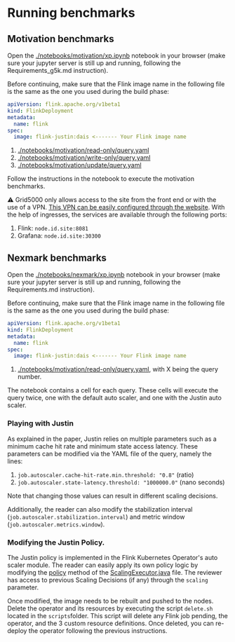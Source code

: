 # Running benchmarks

## Motivation benchmarks
Open the [./notebooks/motivation/xp.ipynb](./notebooks/notebooks/motivation/xp.ipynb) notebook in your browser (make sure your jupyter server is still up and running, following the Requirements_g5k.md instruction).

Before continuing, make sure that the Flink image name in the following file is the same as the one you used during the build phase:
```yaml
apiVersion: flink.apache.org/v1beta1
kind: FlinkDeployment
metadata:
  name: flink
spec:
  image: flink-justin:dais <------- Your Flink image name
```
1. [./notebooks/motivation/read-only/query.yaml](./notebooks/motivation/read-only/query.yaml)
1. [./notebooks/motivation/write-only/query.yaml](./notebooks/motivation/write-only/query.yaml)
1. [./notebooks/motivation/update/query.yaml](./notebooks/motivation/update/query.yaml)

Follow the instructions in the notebook to execute the motivation benchmarks.

:warning: Grid5000 only allows access to the site from the front end or with the use of a VPN. [This VPN can be easily configured through the website](https://www.grid5000.fr/w/VPN).
With the help of ingresses, the services are available through the following ports:
1. Flink: `node.id.site:8081`
1. Grafana: `node.id.site:30300`


## Nexmark benchmarks
Open the [./notebooks/nexmark/xp.ipynb](http://localhost:8888/notebooks/notebooks/nexmark/xp.ipynb) notebook in your browser (make sure your jupyter server is still up and running, following the Requirements.md instruction).

Before continuing, make sure that the Flink image name in the following file is the same as the one you used during the build phase:
```yaml
apiVersion: flink.apache.org/v1beta1
kind: FlinkDeployment
metadata:
  name: flink
spec:
  image: flink-justin:dais <------- Your Flink image name
```
1. [./notebooks/motivation/read-only/query.yaml](./notebooks/nexmark/queryX/queryX.yaml), with X being the query number.

The notebook contains a cell for each query. These cells will execute the query twice, one with the default auto scaler, and one with the Justin auto scaler.

### Playing with Justin

As explained in the paper, Justin relies on multiple parameters such as a minimum cache hit rate and minimum state access latency.
These parameters can be modified via the YAML file of the query, namely the lines:
1. `job.autoscaler.cache-hit-rate.min.threshold: "0.8"` (ratio)
2. `job.autoscaler.state-latency.threshold: "1000000.0"` (nano seconds)

Note that changing those values can result in different scaling decisions.

Additionally, the reader can also modify the stabilization interval (`job.autoscaler.stabilization.interval`) and metric window (`job.autoscaler.metrics.window`).

### Modifying the Justin Policy.

The Justin policy is implemented in the Flink Kubernetes Operator's auto scaler module.
The reader can easily apply its own policy logic by modifying the [policy](https://github.com/CloudLargeScale-UCLouvain/flink-justin/blob/a3d6539d40668a92f910ea22adb15e7120884e8c/flink-kubernetes-operator/flink-autoscaler/src/main/java/org/apache/flink/autoscaler/ScalingExecutor.java#L567) method of the [ScalingExecutor.java](./flink-kubernetes-operator/flink-autoscaler/src/main/java/org/apache/flink/autoscaler/ScalingExecutor.java) file. 
The reviewer has access to previous Scaling Decisions (if any) through the `scaling` parameter.

Once modified, the image needs to be rebuilt and pushed to the nodes.
Delete the operator and its resources by executing the script `delete.sh` located in the `scripts`folder. This script will delete any Flink job pending, the operator, and the 3 custom resource definitions.
Once deleted, you can re-deploy the operator following the previous instructions.